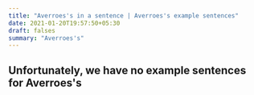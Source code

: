 ```yaml
---
title: "Averroes's in a sentence | Averroes's example sentences"
date: 2021-01-20T19:57:50+05:30
draft: falses
summary: "Averroes's"
---
```

## Unfortunately, we have no example sentences for Averroes's                 
